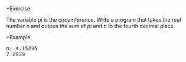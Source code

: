 *Exercise

The variable pi is the circumference. Write a program that takes the real number n and outpus the sum of pi and n to the fourth decimal place. 

*Example
<pre>
n: 4.15235
7.2939
</pre>